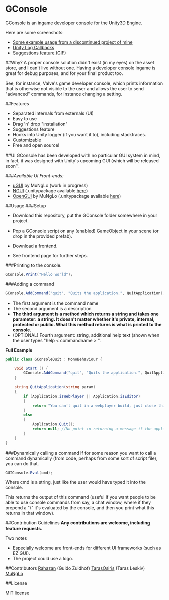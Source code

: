 GConsole
========

GConsole is an ingame developer console for the Unity3D Engine. 

Here are some screenshots:

* [Some example usage from a discontinued project of mine](http://i.imgur.com/E5ivVNx.png)
* [Unity Log Callbacks](http://i.imgur.com/g4DqIAV.png)
* [Suggestions feature (GIF)](https://dl.dropboxusercontent.com/u/43693599/sug.gif)

##Why?
A proper console solution didn't exist (in my eyes) on the asset store, and I can't live without one. Having a developer console ingame is great for debug purposes, and for your final product too. 

See, for instance, Valve's game developer console, which prints information that is otherwise not visible to the user and allows the user to send "advanced" commands, for instance changing a setting.

##Features
* Separated internals from externals (UI)
* Easy to use
* Drag 'n' drop "installation"
* Suggestions feature
* Hooks into Unity logger (if you want it to), including stacktraces.
* Customizable
* Free and open source! 

##UI
GConsole has been developed with no particular GUI system in mind, in fact, it was designed with Unity's upcoming GUI (which will be released soon™.

###*Available UI Front-ends:*

* [uGUI](https://github.com/MuNgLo/GConsole-uGUI/) by MuNgLo (work in progress)
* [NGUI](https://github.com/Rahazan/GConsoleNGUI) (.unitypackage available [here](https://github.com/Rahazan/GConsoleNGUI/releases))
* [OpenGUI](https://github.com/MuNgLo/GConsoleOGUI) by MuNgLo (.unitypackage available [here](https://github.com/MuNgLo/GConsoleOGUI/releases))

##Usage
###Setup

* Download this repository, put the GConsole folder somewhere in your project.
* Pop a GConsole script on any (enabled) GameObject in your scene (or drop in the provided prefab).

* Download a frontend.
* See frontend page for further steps.

###Printing to the console.
```csharp
GConsole.Print("Hello world");
```
###Adding a command
```csharp
GConsole.AddCommand("quit", "Quits the application.", QuitApplication);
```
* The first argument is the command name
* The second argument is a description
* **The third argument is a method which returns a string and takes one parameter: a string. It doesn't matter whether it's private, internal, protected or public. What this method returns is what is printed to the console.**
* (OPTIONAL) Fourth argument: string, additional help text (shown when the user types "help < commandname > ".


**Full Example**
```csharp
public class GConsoleQuit : MonoBehaviour {

	void Start () {
	    GConsole.AddCommand("quit", "Quits the application.", QuitApplication);
	}

    string QuitApplication(string param)
    {
        if (Application.isWebPlayer || Application.isEditor)
        {
            return "You can't quit in a webplayer build, just close this window!"; //Or in the editor, but lets not print that.
        }
        else
        {
            Application.Quit();
            return null; //No point in returning a message if the application has already shut down.
        }
    }
}
``` 
###Dynamically calling a command
If for some reason you want to call a command dynamically (from code, perhaps from some sort of script file), you can do that.
```csharp
GUIConsole.Eval(cmd);
```
Where cmd is a string, just like the user would have typed it into the console. 

This returns the output of this command (useful if you want people to be able to use console commands from say, a chat window, where if they prepend a "/" it's evaluated by the console, and then you print what this returns in that window).

##Contribution Guidelines
**Any contributions are welcome, including feature requests.**

Two notes

* Especially welcome are front-ends for different UI frameworks (such as EZ GUI).
* The project could use a logo. 

##Contributors
[Rahazan](https://github.com/Rahazan) (Guido Zuidhof)
[TarasOsiris](https://github.com/TarasOsiris) (Taras Leskiv)
[MuNgLo](https://github.com/MuNgLo) 

##License

MIT license
